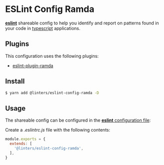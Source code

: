 # ESLint Config Ramda

[**eslint**](https://github.com/eslint/eslint) shareable config to help you identify and report on patterns found in your code in [typescript](https://github.com/microsoft/TypeScript) applications.

## Plugins

This configuration uses the following plugins:

- [eslint-plugin-ramda](https://github.com/ramda/eslint-plugin-ramda)

## Install

```bash
$ yarn add @linters/eslint-config-ramda -D
```

## Usage

The shareable config can be configured in the [**eslint** configuration file](https://eslint.org/docs/user-guide/configuring):

Create a _.eslintrc.js_ file with the following contents:

```js
module.exports = {
  extends: [
    '@linters/eslint-config-ramda',
  ],
}
```
